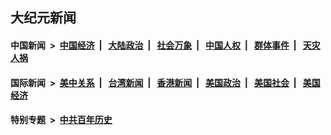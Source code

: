 ## 大纪元新闻

#### 中国新闻 &nbsp;>&nbsp; [中国经济](indexes/ncid283/README.md?01100445) &nbsp;| &nbsp; [大陆政治](indexes/ncid277/README.md?01100445) &nbsp;| &nbsp; [社会万象](indexes/ncid282/README.md?01100445) &nbsp;| &nbsp; [中国人权](indexes/ncid278/README.md?01100445) &nbsp;| &nbsp; [群体事件](indexes/ncid279/README.md?01100445) &nbsp;| &nbsp; [天灾人祸](indexes/ncid280/README.md?01100445)

#### 国际新闻 &nbsp;>&nbsp; [美中关系](indexes/nf1412576/README.md?01100445) &nbsp;| &nbsp; [台湾新闻](indexes/ncid1349361/README.md?01100445) &nbsp;| &nbsp; [香港新闻](indexes/ncid1349362/README.md?01100445) &nbsp;| &nbsp; [美国政治](indexes/ncid1078159/README.md?01100445) &nbsp;| &nbsp; [美国社会](indexes/ncid1078160/README.md?01100445) &nbsp;| &nbsp; [美国经济](indexes/ncid1078158/README.md?01100445)

#### 特别专题 &nbsp;>&nbsp; [中共百年历史](https://github.com/epoch-news/epoch-special/blob/master/README.md?01100445)  
